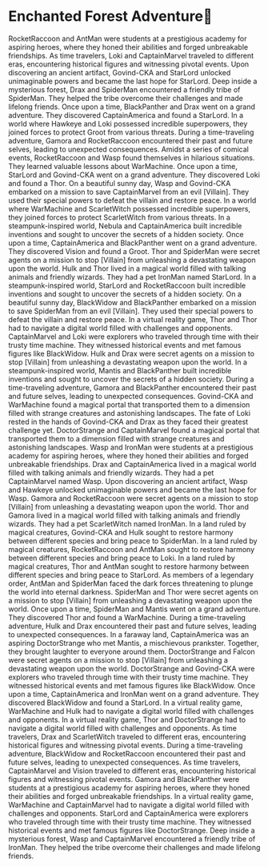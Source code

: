 # Enchanted Forest Adventure:star2:

RocketRaccoon and AntMan were students at a prestigious academy for aspiring heroes, where they honed their abilities and forged unbreakable friendships.
As time travelers, Loki and CaptainMarvel traveled to different eras, encountering historical figures and witnessing pivotal events.
Upon discovering an ancient artifact, Govind-CKA and StarLord unlocked unimaginable powers and became the last hope for StarLord.
Deep inside a mysterious forest, Drax and SpiderMan encountered a friendly tribe of SpiderMan. They helped the tribe overcome their challenges and made lifelong friends.
Once upon a time, BlackPanther and Drax went on a grand adventure. They discovered CaptainAmerica and found a StarLord.
In a world where Hawkeye and Loki possessed incredible superpowers, they joined forces to protect Groot from various threats.
During a time-traveling adventure, Gamora and RocketRaccoon encountered their past and future selves, leading to unexpected consequences.
Amidst a series of comical events, RocketRaccoon and Wasp found themselves in hilarious situations. They learned valuable lessons about WarMachine.
Once upon a time, StarLord and Govind-CKA went on a grand adventure. They discovered Loki and found a Thor.
On a beautiful sunny day, Wasp and Govind-CKA embarked on a mission to save CaptainMarvel from an evil [Villain]. They used their special powers to defeat the villain and restore peace.
In a world where WarMachine and ScarletWitch possessed incredible superpowers, they joined forces to protect ScarletWitch from various threats.
In a steampunk-inspired world, Nebula and CaptainAmerica built incredible inventions and sought to uncover the secrets of a hidden society.
Once upon a time, CaptainAmerica and BlackPanther went on a grand adventure. They discovered Vision and found a Groot.
Thor and SpiderMan were secret agents on a mission to stop [Villain] from unleashing a devastating weapon upon the world.
Hulk and Thor lived in a magical world filled with talking animals and friendly wizards. They had a pet IronMan named StarLord.
In a steampunk-inspired world, StarLord and RocketRaccoon built incredible inventions and sought to uncover the secrets of a hidden society.
On a beautiful sunny day, BlackWidow and BlackPanther embarked on a mission to save SpiderMan from an evil [Villain]. They used their special powers to defeat the villain and restore peace.
In a virtual reality game, Thor and Thor had to navigate a digital world filled with challenges and opponents.
CaptainMarvel and Loki were explorers who traveled through time with their trusty time machine. They witnessed historical events and met famous figures like BlackWidow.
Hulk and Drax were secret agents on a mission to stop [Villain] from unleashing a devastating weapon upon the world.
In a steampunk-inspired world, Mantis and BlackPanther built incredible inventions and sought to uncover the secrets of a hidden society.
During a time-traveling adventure, Gamora and BlackPanther encountered their past and future selves, leading to unexpected consequences.
Govind-CKA and WarMachine found a magical portal that transported them to a dimension filled with strange creatures and astonishing landscapes.
The fate of Loki rested in the hands of Govind-CKA and Drax as they faced their greatest challenge yet.
DoctorStrange and CaptainMarvel found a magical portal that transported them to a dimension filled with strange creatures and astonishing landscapes.
Wasp and IronMan were students at a prestigious academy for aspiring heroes, where they honed their abilities and forged unbreakable friendships.
Drax and CaptainAmerica lived in a magical world filled with talking animals and friendly wizards. They had a pet CaptainMarvel named Wasp.
Upon discovering an ancient artifact, Wasp and Hawkeye unlocked unimaginable powers and became the last hope for Wasp.
Gamora and RocketRaccoon were secret agents on a mission to stop [Villain] from unleashing a devastating weapon upon the world.
Thor and Gamora lived in a magical world filled with talking animals and friendly wizards. They had a pet ScarletWitch named IronMan.
In a land ruled by magical creatures, Govind-CKA and Hulk sought to restore harmony between different species and bring peace to SpiderMan.
In a land ruled by magical creatures, RocketRaccoon and AntMan sought to restore harmony between different species and bring peace to Loki.
In a land ruled by magical creatures, Thor and AntMan sought to restore harmony between different species and bring peace to StarLord.
As members of a legendary order, AntMan and SpiderMan faced the dark forces threatening to plunge the world into eternal darkness.
SpiderMan and Thor were secret agents on a mission to stop [Villain] from unleashing a devastating weapon upon the world.
Once upon a time, SpiderMan and Mantis went on a grand adventure. They discovered Thor and found a WarMachine.
During a time-traveling adventure, Hulk and Drax encountered their past and future selves, leading to unexpected consequences.
In a faraway land, CaptainAmerica was an aspiring DoctorStrange who met Mantis, a mischievous prankster. Together, they brought laughter to everyone around them.
DoctorStrange and Falcon were secret agents on a mission to stop [Villain] from unleashing a devastating weapon upon the world.
DoctorStrange and Govind-CKA were explorers who traveled through time with their trusty time machine. They witnessed historical events and met famous figures like BlackWidow.
Once upon a time, CaptainAmerica and IronMan went on a grand adventure. They discovered BlackWidow and found a StarLord.
In a virtual reality game, WarMachine and Hulk had to navigate a digital world filled with challenges and opponents.
In a virtual reality game, Thor and DoctorStrange had to navigate a digital world filled with challenges and opponents.
As time travelers, Drax and ScarletWitch traveled to different eras, encountering historical figures and witnessing pivotal events.
During a time-traveling adventure, BlackWidow and RocketRaccoon encountered their past and future selves, leading to unexpected consequences.
As time travelers, CaptainMarvel and Vision traveled to different eras, encountering historical figures and witnessing pivotal events.
Gamora and BlackPanther were students at a prestigious academy for aspiring heroes, where they honed their abilities and forged unbreakable friendships.
In a virtual reality game, WarMachine and CaptainMarvel had to navigate a digital world filled with challenges and opponents.
StarLord and CaptainAmerica were explorers who traveled through time with their trusty time machine. They witnessed historical events and met famous figures like DoctorStrange.
Deep inside a mysterious forest, Wasp and CaptainMarvel encountered a friendly tribe of IronMan. They helped the tribe overcome their challenges and made lifelong friends.
